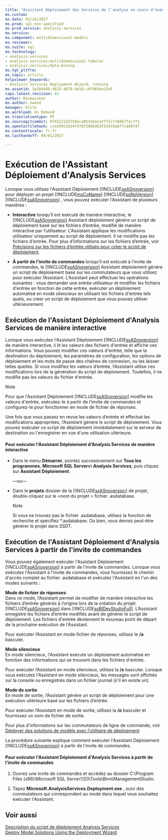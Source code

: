```yaml
---
title: "Assistant Déploiement des Services de l’analyse en cours d’exécution | Documents Microsoft"
ms.custom: 
ms.date: 03/14/2017
ms.prod: sql-non-specified
ms.prod_service: analysis-services
ms.service: 
ms.component: multidimensional-models
ms.reviewer: 
ms.suite: sql
ms.technology:
- analysis-services
- analysis-services/multidimensional-tabular
- analysis-services/data-mining
ms.tgt_pltfrm: 
ms.topic: article
helpviewer_keywords:
- Analysis Services Deployment Wizard, running
ms.assetid: 3a38d489-4625-4878-bd18-c6f903be33df
caps.latest.revision: 41
author: Minewiskan
ms.author: owend
manager: kfile
ms.workload: On Demand
ms.translationtype: MT
ms.sourcegitcommit: 876522142756bca05416a1afff3cf10467f4c7f1
ms.openlocfilehash: cced5851634f970f28bb9b3f52978ab77cd8874f
ms.contentlocale: fr-fr
ms.lasthandoff: 09/01/2017

---
```

# <a name="running-the-analysis-services-deployment-wizard"></a>Exécution de l'Assistant Déploiement d'Analysis Services
  Lorsque vous utilisez l'Assistant Déploiement [!INCLUDE[ssASnoversion](../../includes/ssasnoversion-md.md)] pour déployer un projet [!INCLUDE[msCoName](../../includes/msconame-md.md)] [!INCLUDE[ssNoVersion](../../includes/ssnoversion-md.md)] [!INCLUDE[ssASnoversion](../../includes/ssasnoversion-md.md)] , vous pouvez exécuter l'Assistant de plusieurs manières :  
  
-   **Interactive** lorsqu’il est exécuté de manière interactive, le [!INCLUDE[ssASnoversion](../../includes/ssasnoversion-md.md)] Assistant déploiement génère un script de déploiement basé sur les fichiers d’entrée, modifié de manière interactive par l’utilisateur. L'Assistant applique les modifications utilisateur uniquement au script de déploiement. Il ne modifie pas les fichiers d'entrée. Pour plus d’informations sur les fichiers d’entrée, voir [Précisions sur les fichiers d’entrée utilisés pour créer le script de déploiement](../../analysis-services/multidimensional-models/deployment-script-files-input-used-to-create-deployment-script.md).  
  
-   **À partir de l’invite de commandes** lorsqu’il est exécuté à l’invite de commandes, le [!INCLUDE[ssASnoversion](../../includes/ssasnoversion-md.md)] Assistant déploiement génère un script de déploiement basé sur les commutateurs que vous utilisez pour exécuter l’Assistant. L'Assistant peut effectuer les opérations suivantes : vous demander une entrée utilisateur et modifier les fichiers d'entrée en fonction de cette entrée, exécuter un déploiement automatisé en mode silencieux en utilisant les fichiers d'entrée tels quels, ou créer un script de déploiement que vous pouvez utiliser ultérieurement.  
  
## <a name="running-the-analysis-services-deployment-wizard-interactively"></a>Exécution de l'Assistant Déploiement d'Analysis Services de manière interactive  
 Lorsque vous exécutez l'Assistant Déploiement [!INCLUDE[ssASnoversion](../../includes/ssasnoversion-md.md)] de manière interactive, il lit les valeurs des fichiers d'entrée et affiche ces informations. Vous pouvez modifier ces valeurs d'entrée, telle que la destination du déploiement, les paramètres de configuration, les options de déploiement et les mots de passe des chaînes de connexion, ou les laisser telles quelles. Si vous modifiez les valeurs d’entrée, l’Assistant utilise ces modifications lors de la génération du script de déploiement. Toutefois, il ne modifie pas les valeurs du fichier d'entrée.  
  
> [!NOTE]  
>  Pour que l'Assistant Déploiement [!INCLUDE[ssASnoversion](../../includes/ssasnoversion-md.md)] modifie les valeurs d'entrée, exécutez-le à partir de l'invite de commandes et configurez-le pour fonctionner en mode de fichier de réponses.  
  
 Une fois que vous passez en revue les valeurs d’entrée et effectué les modifications appropriées, l’Assistant génère le script de déploiement. Vous pouvez exécuter ce script de déploiement immédiatement sur le serveur de destination ou l'enregistrer en vue d'une utilisation ultérieure.  
  
#### <a name="to-run-the-analysis-services-deployment-wizard-interactively"></a>Pour exécuter l'Assistant Déploiement d'Analysis Services de manière interactive  
  
-   Dans le menu **Démarrer**, pointez successivement sur **Tous les programmes**, **Microsoft SQL Server**et **Analysis Services**, puis cliquez sur **Assistant Déploiement**.  
  
     —ou—  
  
-   Dans le **projets** dossier de la [!INCLUDE[ssASnoversion](../../includes/ssasnoversion-md.md)] de projet, double-cliquez sur le \<nom du projet > fichier .asdatabase.
    > [!NOTE]  
    >  Si vous ne trouvez pas le fichier .asdatabase, utilisez la fonction de recherche et spécifiez *.asdatabase. Ou bien, vous devrez peut-être générer le projet dans SSDT.  
  
## <a name="running-the-analysis-services-deployment-wizard-at-the-command-prompt"></a>Exécution de l'Assistant Déploiement d'Analysis Services à partir de l'invite de commandes  
 Vous pouvez également exécuter l'Assistant Déploiement [!INCLUDE[ssASnoversion](../../includes/ssasnoversion-md.md)] à partir de l'invite de commandes. Lorsque vous exécutez l'Assistant à l'invite de commandes, vous fournissez le chemin d'accès complet au fichier .asdatabase et exécutez l'Assistant en l'un des modes suivants :  
  
 **Mode de fichier de réponses**  
 Dans ce mode, l’Assistant permet de modifier de manière interactive les fichiers d’entrée générés à l’origine lors de la création du projet [!INCLUDE[ssASnoversion](../../includes/ssasnoversion-md.md)] dans [!INCLUDE[ssBIDevStudioFull](../../includes/ssbidevstudiofull-md.md)]. L’Assistant enregistre les fichiers d’entrée modifiés avant de générer le script de déploiement. Les fichiers d'entrée deviennent le nouveau point de départ de la prochaine exécution de l'Assistant.  
  
 Pour exécuter l’Assistant en mode fichier de réponses, utilisez le **/a** basculer.  
  
 **Mode silencieux**  
 En mode silencieux, l'Assistant exécute un déploiement automatisé en fonction des informations qui se trouvent dans les fichiers d'entrée.  
  
 Pour exécuter l’Assistant en mode silencieux, utilisez la **/s** basculer. Lorsque vous exécutez l'Assistant en mode silencieux, les messages sont affichés sur la console ou enregistrés dans un fichier journal (s'il en existe un).  
  
 **Mode de sortie**  
 En mode de sortie, l’Assistant génère un script de déploiement pour une exécution ultérieure basé sur les fichiers d’entrée.  
  
 Pour exécuter l’Assistant en mode de sortie, utilisez la **/o** basculer et fournissez un nom de fichier de sortie.  
  
 Pour plus d’informations sur les commutateurs de ligne de commande, voir [Déployer des solutions de modèle avec l’utilitaire de déploiement](../../analysis-services/multidimensional-models/deploy-model-solutions-with-the-deployment-utility.md).  
  
 La procédure suivante explique comment exécuter l'Assistant Déploiement [!INCLUDE[ssASnoversion](../../includes/ssasnoversion-md.md)] à partir de l'invite de commandes.  
  
#### <a name="to-run-the-analysis-services-deployment-wizard-at-the-command-prompt"></a>Pour exécuter l'Assistant Déploiement d'Analysis Services à partir de l'invite de commandes  
  
1.  Ouvrez une invite de commandes et accédez au dossier C:\Program Files (x86)\Microsoft SQL Server\120\Tools\Binn\ManagementStudio.  
  
2.  Tapez **Microsoft.AnalysisServices.Deployment.exe** , suivi des commutateurs qui correspondent au mode dans lequel vous souhaitez exécuter l'Assistant.  
  
## <a name="see-also"></a>Voir aussi  
 [Description du script de déploiement Analysis Services](../../analysis-services/multidimensional-models/understanding-the-analysis-services-deployment-script.md)   
 [Deploy Model Solutions Using the Deployment Wizard](../../analysis-services/multidimensional-models/deploy-model-solutions-using-the-deployment-wizard.md)  
  
  

